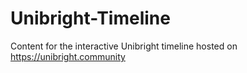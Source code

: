 # Unibright-Timeline
Content for the interactive Unibright timeline hosted on https://unibright.community

